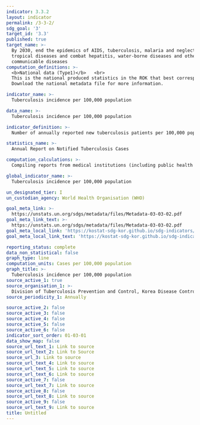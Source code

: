 ```yaml
---
indicator: 3.3.2
layout: indicator
permalink: /3-3-2/
sdg_goal: '3'
target_id: '3.3'
published: true
target_name: >-
  By 2030, end the epidemics of AIDS, tuberculosis, malaria and neglected
  tropical diseases and combat hepatitis, water-borne diseases and other
  communicable diseases
computation_definitions: >-
  <b>National data (Type1)</b>   <br>
  This is the national produced statistics in the ROK that best corresponds to the definition of UN SDGs indicators. <br>
  Download the national metadata file for more information.

indicator_name: >-
  Tuberculosis incidence per 100,000 population

data_name: >-
  Tuberculosis incidence per 100,000 population

indicator_definition: >-
  Number of annually reported new tuberculosis patients per 100,000 population 

statistics_name: >-
  Annual Report on Notified Tuberculosis Cases

computation_calculations: >-
  Compiling reports from medical institutions (including public health centers), which should be filed with the integrated diseases and health management system within 24 hours whenever they give diagnosis and/or treat tuberculosis patients

global_indicator_name: >-
  Tuberculosis incidence per 100,000 population

un_designated_tier: I
un_custodian_agency: World Health Organisation (WHO)

goal_meta_link: >-
  https://unstats.un.org/sdgs/metadata/files/Metadata-03-03-02.pdf   
goal_meta_link_text: >-
  https://unstats.un.org/sdgs/metadata/files/Metadata-03-03-02.pdf   
goal_meta_local_link: 'https://kostat-sdg-kor.github.io/sdg-indicators/public/data/Metadata-03-03-02_ENG.pdf'
goal_meta_local_link_text: 'https://kostat-sdg-kor.github.io/sdg-indicators/public/data/Metadata-03-03-02_ENG.pdf'

reporting_status: complete
data_non_statistical: false
graph_type: line
computation_units: Cases per 100,000 population
graph_title: >-
  Tuberculosis incidence per 100,000 population
source_active_1: true
source_organisation_1: >-
  Division of Tuberculosis Prevention and Control, Korea Disease Control and Prevention Agency
source_periodicity_1: Annually 

source_active_2: false
source_active_3: false
source_active_4: false
source_active_5: false
source_active_6: false
indicator_sort_order: 01-03-01
data_show_map: false
source_url_text_1: Link to source
source_url_text_2: Link to Source
source_url_3: Link to source
source_url_text_4: Link to source
source_url_text_5: Link to source
source_url_text_6: Link to source
source_active_7: false
source_url_text_7: Link to source
source_active_8: false
source_url_text_8: Link to source
source_active_9: false
source_url_text_9: Link to source
title: Untitled
---
```

